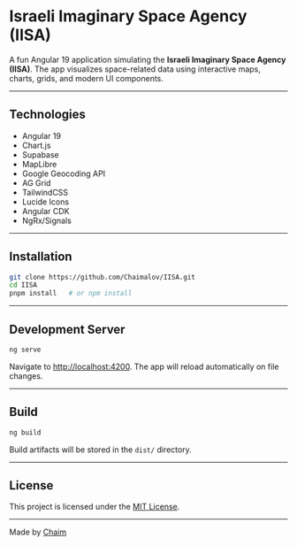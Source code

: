 # Israeli Imaginary Space Agency (IISA)

A fun Angular 19 application simulating the **Israeli Imaginary Space Agency (IISA)**.
The app visualizes space-related data using interactive maps, charts, grids, and modern UI components.

---

## Technologies

- Angular 19
- Chart.js
- Supabase
- MapLibre
- Google Geocoding API
- AG Grid
- TailwindCSS
- Lucide Icons
- Angular CDK
- NgRx/Signals

---

## Installation

```bash
git clone https://github.com/Chaimalov/IISA.git
cd IISA
pnpm install   # or npm install
```

---

## Development Server

```bash
ng serve
```

Navigate to [http://localhost:4200](http://localhost:4200/).
The app will reload automatically on file changes.

---

## Build

```bash
ng build
```

Build artifacts will be stored in the `dist/` directory.

---

## License

This project is licensed under the [MIT License](LICENSE).

---

Made by [Chaim](https://github.com/Chaimalov)
